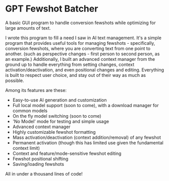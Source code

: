 # GPT Fewshot Batcher

A basic GUI program to handle conversion fewshots while optimizing for large amounts of text.

I wrote this program to fill a need I saw in AI text management. It's a simple program that provides useful tools for managing fewshots - specifically, conversion fewshots, where you are converting text from one point to another. (such as perspective changes - first person to second person, as an example.) Additionally, I built an advanced context manager from the ground up to handle everything from setting changes, context activation/deactivation, and even positional changes and editing. Everything is built to respect user choice, and stay out of their way as much as possible.

Among its features are these:

* Easy-to-use AI generation and customization
* Full local model support (soon to come), with a download manager for common models
* On the fly model switching (soon to come)
* 'No Model' mode for testing and simple usage
* Advanced context manager
* Highly customizable fewshot formatting
* Mass activation/deactivation (context addition/removal) of any fewshot
* Permanent activation (though this has limited use given the fundamental context limit)
* Context and feature/mode-sensitive fewshot editing
* Fewshot positional shifting
* Saving/loading fewshots

All in under a thousand lines of code!
